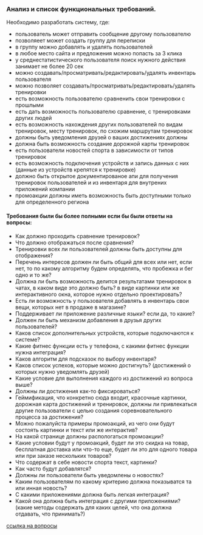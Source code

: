 ### Анализ и список функциональных требований.

Необходимо разработать систему, где:
- пользователь может отправить сообщение другому пользователю
- позволяеет может создать группу для переписки
- в группу можно добавлять и удалять пользователей
- в любое место сайта и предложения можно попасть за 3 клика
- у среднестатистического пользователя поиск нужного действия занимает не более 20 сек 
- можно создавать/просматривать/редактировать/удалять инвентарь пользователя 
- можно позволяет создавать/просматривать/редактировать/удалять тренировки
- есть возможность пользователю сравненить свои тренировки с прошлыми
- есть дать возможность пользователю сравнение, с тренировками других людей
- есть возможность нахождения других пользователей по видам тренировок, месту тренировок, по схожим маршрутам тренировок
- должны быть уведомления друзей о ваших достижениях должны 
- должна быть возможность создание дорожной карты тренировок
- есть пользователи новостей спорта в зависимости от типов тренировок
- есть возможность подключения устройств и запись данных с них (данные из устройств крепятся к тренировке)
- должно быть открытое документированое апи для получения тренировок пользователей и из инвентаря для внутрених приложений компании
- промоакции должны иметь возможность быть доступными только для определенного региона

#### Требования были бы более полными если бы были ответы на вопросы:
- Как должно проходить сравнение тренировок?
- Что должно отображаться после сравнения?
- Тренировки всех ли пользователей должны быть доступны для отображения?
- Перечень интересов должен ли быть общий для всех или нет, если нет, то по какому алгоритму будем определять, что пробежка и бег одно и то же?
- Должна ли быть возможность делится результатами тренировок в чатах, в каком виде это должно быть? в виде картинки или же интерактивного окна, которое нужно отдельно проектировать?
- Есть ли возможность у пользователя добавлять в инвентарь свои вещи, которых нет в продаже в магазине?
- Поддерживает ли приложение различные языки? если да, то какие?
- Должен ли быть механизм добавления в друзья других пользователей?
- Каков список дополнительных устройств, которые подключаются к системе?
- Какие фитнес функции есть у телефона, с какими фитнес функции нужна интеграция?
- Каков алгоритм для подсказок по выбору инвентаря?
- Каков список успехов, которые можно достигнуть? (достижений о которых нужно уведомлять друзей)
- Какие условие для выполнения каждого из достижений из вопроса выше?
- Должны ли достижения как-то фиксироваться?
- Геймификация, что конкретно сюда входит, красочные картинки, дорожная карта достижений и тренировок, должны ли привлекаться другие пользователи с целью создания соревновательного процесса за достижения?
- Можно пожалуйста примеры промоакций, из чего они будут состоять картинки и текст или же интерактив?
- На какой странице должны распологаться промоакции?
- Какие условии будут у промоакций, будет ли это скидка на товар, бесплатная доставка или что-то еще, будет ли это для одного товара или при заказе нескольких товаров?
- Что содержат в себе новости спорта текст, картинки?
- Как часто будут добавлятся?
- Должны ли пользователи быть уведомлены о новостях?
- Каким пользователям по какому критерию должна показыватся та или инная новость?
- С какими приложениями должна быть легкая интеграция?
- Какой она должна быть интеграция с другими приложениями? (какие методы содержать для каких целей, что она должна отдавать, что принимать?)

[ссылка на вопросы](https://docs.google.com/spreadsheets/d/15FLKIGfEr7AqjrQyWZqSReE90fRp1OhcmKHDA7jP4zM/edit?usp=sharing "вопросы")
